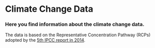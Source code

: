 # Climate Change Data
### Here you find information about the climate change data. 
The data is based on the Representative Concentration Pathway (RCPs) adopted by the [5th IPCC report in 2014](https://www.ipcc.ch/report/ar5/syr/).
